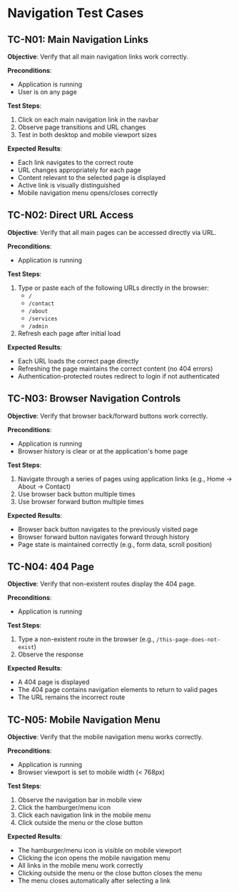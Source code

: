 # Navigation Test Cases

## TC-N01: Main Navigation Links

**Objective**: Verify that all main navigation links work correctly.

**Preconditions**:
- Application is running
- User is on any page

**Test Steps**:
1. Click on each main navigation link in the navbar
2. Observe page transitions and URL changes
3. Test in both desktop and mobile viewport sizes

**Expected Results**:
- Each link navigates to the correct route
- URL changes appropriately for each page
- Content relevant to the selected page is displayed
- Active link is visually distinguished
- Mobile navigation menu opens/closes correctly

## TC-N02: Direct URL Access

**Objective**: Verify that all main pages can be accessed directly via URL.

**Preconditions**:
- Application is running

**Test Steps**:
1. Type or paste each of the following URLs directly in the browser:
   - `/`
   - `/contact`
   - `/about`
   - `/services`
   - `/admin`
2. Refresh each page after initial load

**Expected Results**:
- Each URL loads the correct page directly
- Refreshing the page maintains the correct content (no 404 errors)
- Authentication-protected routes redirect to login if not authenticated

## TC-N03: Browser Navigation Controls

**Objective**: Verify that browser back/forward buttons work correctly.

**Preconditions**:
- Application is running
- Browser history is clear or at the application's home page

**Test Steps**:
1. Navigate through a series of pages using application links (e.g., Home → About → Contact)
2. Use browser back button multiple times
3. Use browser forward button multiple times

**Expected Results**:
- Browser back button navigates to the previously visited page
- Browser forward button navigates forward through history
- Page state is maintained correctly (e.g., form data, scroll position)

## TC-N04: 404 Page

**Objective**: Verify that non-existent routes display the 404 page.

**Preconditions**:
- Application is running

**Test Steps**:
1. Type a non-existent route in the browser (e.g., `/this-page-does-not-exist`)
2. Observe the response

**Expected Results**:
- A 404 page is displayed
- The 404 page contains navigation elements to return to valid pages
- The URL remains the incorrect route

## TC-N05: Mobile Navigation Menu

**Objective**: Verify that the mobile navigation menu works correctly.

**Preconditions**:
- Application is running
- Browser viewport is set to mobile width (< 768px)

**Test Steps**:
1. Observe the navigation bar in mobile view
2. Click the hamburger/menu icon
3. Click each navigation link in the mobile menu
4. Click outside the menu or the close button

**Expected Results**:
- The hamburger/menu icon is visible on mobile viewport
- Clicking the icon opens the mobile navigation menu
- All links in the mobile menu work correctly
- Clicking outside the menu or the close button closes the menu
- The menu closes automatically after selecting a link
